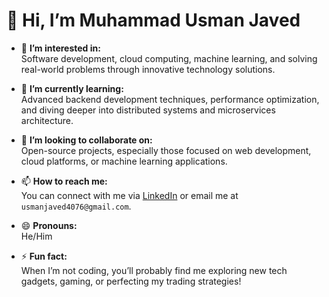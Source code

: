 # 👋 Hi, I’m Muhammad Usman Javed

- 👀 **I’m interested in:**  
  Software development, cloud computing, machine learning, and solving real-world problems through innovative technology solutions.  

- 🌱 **I’m currently learning:**  
  Advanced backend development techniques, performance optimization, and diving deeper into distributed systems and microservices architecture.  

- 💞️ **I’m looking to collaborate on:**  
  Open-source projects, especially those focused on web development, cloud platforms, or machine learning applications.  

- 📫 **How to reach me:**  
  You can connect with me via [LinkedIn](https://www.linkedin.com/) or email me at `usmanjaved4076@gmail.com`.  

- 😄 **Pronouns:**  
  He/Him  

- ⚡ **Fun fact:**  
  When I’m not coding, you’ll probably find me exploring new tech gadgets, gaming, or perfecting my trading strategies!  


<!---
ujavedodl/ujavedodl is a ✨ special ✨ repository because its `README.md` (this file) appears on your GitHub profile.
You can click the Preview link to take a look at your changes.
--->

